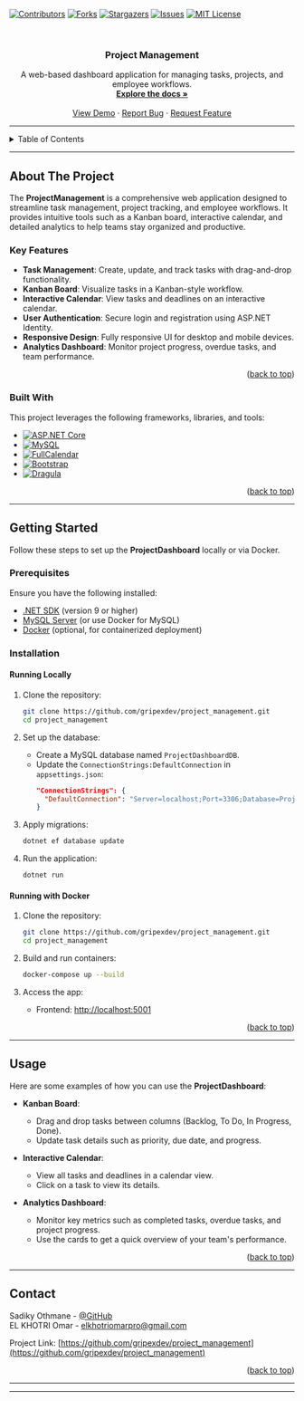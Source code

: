 <!-- PROJECT SHIELDS -->
[![Contributors][contributors-shield]][contributors-url]
[![Forks][forks-shield]][forks-url]
[![Stargazers][stars-shield]][stars-url]
[![Issues][issues-shield]][issues-url]
[![MIT License][license-shield]][license-url]

<!-- PROJECT LOGO -->
<br />
<div align="center">

  <h3 align="center">Project Management</h3>

  <p align="center">
    A web-based dashboard application for managing tasks, projects, and employee workflows.
    <br />
    <a href="https://github.com/gripexdev/project_management"><strong>Explore the docs »</strong></a>
    <br />
    <br />
    <a href="https://github.com/gripexdev/project_management">View Demo</a>
    &middot;
    <a href="https://github.com/gripexdev/project_management/issues/new?labels=bug&template=bug-report---.md">Report Bug</a>
    &middot;
    <a href="https://github.com/gripexdev/project_management/issues/new?labels=enhancement&template=feature-request---.md">Request Feature</a>
  </p>
</div>

---

<!-- TABLE OF CONTENTS -->
<details>
  <summary>Table of Contents</summary>
  <ol>
    <li>
      <a href="#about-the-project">About The Project</a>
      <ul>
        <li><a href="#key-features">Key Features</a></li>
        <li><a href="#built-with">Built With</a></li>
      </ul>
    </li>
    <li>
      <a href="#getting-started">Getting Started</a>
      <ul>
        <li><a href="#prerequisites">Prerequisites</a></li>
        <li><a href="#installation">Installation</a></li>
      </ul>
    </li>
    <li><a href="#usage">Usage</a></li>
    <li><a href="#roadmap">Roadmap</a></li>
    <li><a href="#contributing">Contributing</a></li>
    <li><a href="#license">License</a></li>
    <li><a href="#contact">Contact</a></li>
    <li><a href="#acknowledgments">Acknowledgments</a></li>
  </ol>
</details>

---

<!-- ABOUT THE PROJECT -->
## About The Project


The **ProjectManagement** is a comprehensive web application designed to streamline task management, project tracking, and employee workflows. It provides intuitive tools such as a Kanban board, interactive calendar, and detailed analytics to help teams stay organized and productive.

### Key Features

* **Task Management**: Create, update, and track tasks with drag-and-drop functionality.
* **Kanban Board**: Visualize tasks in a Kanban-style workflow.
* **Interactive Calendar**: View tasks and deadlines on an interactive calendar.
* **User Authentication**: Secure login and registration using ASP.NET Identity.
* **Responsive Design**: Fully responsive UI for desktop and mobile devices.
* **Analytics Dashboard**: Monitor project progress, overdue tasks, and team performance.

<p align="right">(<a href="#readme-top">back to top</a>)</p>

### Built With

This project leverages the following frameworks, libraries, and tools:

* [![ASP.NET Core][aspnet-core-badge]][aspnet-core-url]
* [![MySQL][mysql-badge]][mysql-url]
* [![FullCalendar][fullcalendar-badge]][fullcalendar-url]
* [![Bootstrap][bootstrap-badge]][bootstrap-url]
* [![Dragula][dragula-badge]][dragula-url]

<p align="right">(<a href="#readme-top">back to top</a>)</p>

---

<!-- GETTING STARTED -->
## Getting Started

Follow these steps to set up the **ProjectDashboard** locally or via Docker.

### Prerequisites

Ensure you have the following installed:

* [.NET SDK](https://dotnet.microsoft.com/download) (version 9 or higher)
* [MySQL Server](https://dev.mysql.com/downloads/) (or use Docker for MySQL)
* [Docker](https://www.docker.com/) (optional, for containerized deployment)

### Installation

#### Running Locally

1. Clone the repository:
   ```sh
   git clone https://github.com/gripexdev/project_management.git
   cd project_management
   ```

2. Set up the database:
   - Create a MySQL database named `ProjectDashboardDB`.
   - Update the `ConnectionStrings:DefaultConnection` in `appsettings.json`:
     ```json
     "ConnectionStrings": {
       "DefaultConnection": "Server=localhost;Port=3306;Database=ProjectDashboardDB;User=root;Password=your_password;"
     }
     ```

3. Apply migrations:
   ```sh
   dotnet ef database update
   ```

4. Run the application:
   ```sh
   dotnet run
   ```

#### Running with Docker

1. Clone the repository:
   ```sh
   git clone https://github.com/gripexdev/project_management.git
   cd project_management
   ```

2. Build and run containers:
   ```sh
   docker-compose up --build
   ```

3. Access the app:
   - Frontend: [http://localhost:5001](http://localhost:5001)

<p align="right">(<a href="#readme-top">back to top</a>)</p>

---

<!-- USAGE EXAMPLES -->
## Usage

Here are some examples of how you can use the **ProjectDashboard**:

* **Kanban Board**:
  - Drag and drop tasks between columns (Backlog, To Do, In Progress, Done).
  - Update task details such as priority, due date, and progress.

* **Interactive Calendar**:
  - View all tasks and deadlines in a calendar view.
  - Click on a task to view its details.

* **Analytics Dashboard**:
  - Monitor key metrics such as completed tasks, overdue tasks, and project progress.
  - Use the cards to get a quick overview of your team's performance.

<p align="right">(<a href="#readme-top">back to top</a>)</p>

---

<!-- CONTACT -->
## Contact

Sadiky Othmane - [@GitHub](https://github.com/sadikyothmane)  
EL KHOTRI Omar - elkhotriomarpro@gmail.com  

Project Link: [https://github.com/gripexdev/project_management](https://github.com/gripexdev/project_management)

<p align="right">(<a href="#readme-top">back to top</a>)</p>

---


<!-- MARKDOWN LINKS & IMAGES -->
[contributors-shield]: https://img.shields.io/github/contributors/gripexdev/project_management.svg?style=for-the-badge
[contributors-url]: https://github.com/gripexdev/project_management/graphs/contributors
[forks-shield]: https://img.shields.io/github/forks/gripexdev/project_management.svg?style=for-the-badge
[forks-url]: https://github.com/gripexdev/project_management/network/members
[stars-shield]: https://img.shields.io/github/stars/gripexdev/project_management.svg?style=for-the-badge
[stars-url]: https://github.com/gripexdev/project_management/stargazers
[issues-shield]: https://img.shields.io/github/issues/gripexdev/project_management.svg?style=for-the-badge
[issues-url]: https://github.com/gripexdev/project_management/issues
[license-shield]: https://img.shields.io/github/license/gripexdev/project_management.svg?style=for-the-badge
[license-url]: https://github.com/gripexdev/project_management/blob/master/LICENSE.txt
[product-screenshot]: images/screenshot.png
[aspnet-core-badge]: https://img.shields.io/badge/ASP.NET%20Core-5C2D91?style=for-the-badge&logo=asp.net&logoColor=white
[aspnet-core-url]: https://dotnet.microsoft.com/apps/aspnet
[mysql-badge]: https://img.shields.io/badge/MySQL-00758F?style=for-the-badge&logo=mysql&logoColor=white
[mysql-url]: https://www.mysql.com/
[fullcalendar-badge]: https://img.shields.io/badge/FullCalendar-378006?style=for-the-badge&logo=fullcalendar&logoColor=white
[fullcalendar-url]: https://fullcalendar.io/
[bootstrap-badge]: https://img.shields.io/badge/Bootstrap-7952B3?style=for-the-badge&logo=bootstrap&logoColor=white
[bootstrap-url]: https://getbootstrap.com/
[dragula-badge]: https://img.shields.io/badge/Dragula-FF6F61?style=for-the-badge&logo=dragula&logoColor=white
[dragula-url]: https://github.com/bevacqua/dragula

---
